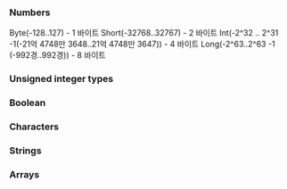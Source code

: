 ### Numbers
Byte(-128..127) - 1 바이트
Short(-32768..32767) - 2 바이트
Int(-2^32 .. 2^31 -1(-21억 4748만 3648..21억 4748만 3647)) - 4 바이트
Long(-2^63..2^63 -1 (-992경..992경)) - 8 바이트

### Unsigned integer types

### Boolean

### Characters

### Strings

### Arrays

